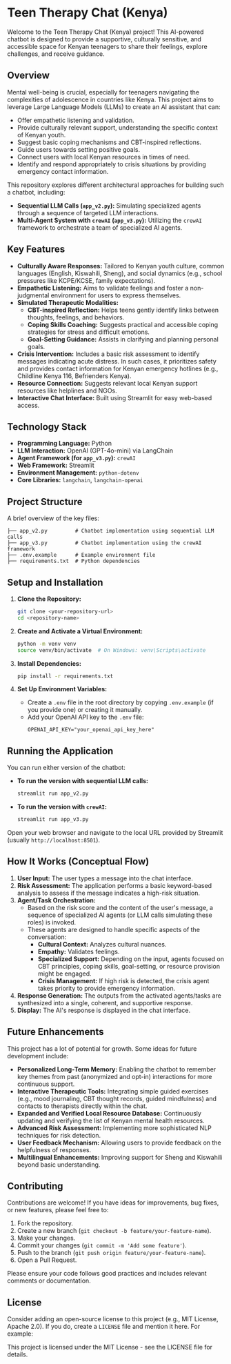 
# Teen Therapy Chat (Kenya)

Welcome to the Teen Therapy Chat (Kenya) project! This AI-powered chatbot is designed to provide a supportive, culturally sensitive, and accessible space for Kenyan teenagers to share their feelings, explore challenges, and receive guidance.
 
## Overview
 
Mental well-being is crucial, especially for teenagers navigating the complexities of adolescence in countries like Kenya. This project aims to leverage Large Language Models (LLMs) to create an AI assistant that can:
 
 *   Offer empathetic listening and validation.
 *   Provide culturally relevant support, understanding the specific context of Kenyan youth.
 *   Suggest basic coping mechanisms and CBT-inspired reflections.
 *   Guide users towards setting positive goals.
 *   Connect users with local Kenyan resources in times of need.
 *   Identify and respond appropriately to crisis situations by providing emergency contact information.
 
This repository explores different architectural approaches for building such a chatbot, including:
 *   **Sequential LLM Calls (`app_v2.py`):** Simulating specialized agents through a sequence of targeted LLM interactions.
 *   **Multi-Agent System with `crewAI` (`app_v3.py`):** Utilizing the `crewAI` framework to orchestrate a team of specialized AI agents.
 
## Key Features
 
 * **Culturally Aware Responses:** Tailored to Kenyan youth culture, common languages (English, Kiswahili, Sheng), and social dynamics (e.g., school pressures like KCPE/KCSE, family expectations).
 *  **Empathetic Listening:** Aims to validate feelings and foster a non-judgmental environment for users to express themselves.
 *   **Simulated Therapeutic Modalities:**
     *   **CBT-inspired Reflection:** Helps teens gently identify links between thoughts, feelings, and behaviors.
     *   **Coping Skills Coaching:** Suggests practical and accessible coping strategies for stress and difficult emotions.
     *   **Goal-Setting Guidance:** Assists in clarifying and planning personal goals.
 *   **Crisis Intervention:** Includes a basic risk assessment to identify messages indicating acute distress. In such cases, it prioritizes safety and provides contact information for Kenyan emergency hotlines (e.g., Childline Kenya 116, Befrienders Kenya).
 *   **Resource Connection:** Suggests relevant local Kenyan support resources like helplines and NGOs.
 *   **Interactive Chat Interface:** Built using Streamlit for easy web-based access.
 
 ## Technology Stack
 
 *   **Programming Language:** Python
 *   **LLM Interaction:** OpenAI (GPT-4o-mini) via LangChain
 *   **Agent Framework (for `app_v3.py`):** `crewAI`
 *   **Web Framework:** Streamlit
 *   **Environment Management:** `python-dotenv`
 *   **Core Libraries:** `langchain`, `langchain-openai`
 
 ## Project Structure
 
 A brief overview of the key files:
 
 ```
 ├── app_v2.py         # Chatbot implementation using sequential LLM calls
 ├── app_v3.py         # Chatbot implementation using the crewAI framework
 ├── .env.example      # Example environment file
 ├── requirements.txt  # Python dependencies

 ```
  
 ## Setup and Installation
 
 1.  **Clone the Repository:**
     ```bash
     git clone <your-repository-url>
     cd <repository-name>
     ```
 
 2.  **Create and Activate a Virtual Environment:**
     ```bash
     python -m venv venv
     source venv/bin/activate  # On Windows: venv\Scripts\activate
     ```
 
 3.  **Install Dependencies:**
     ```bash
     pip install -r requirements.txt
     ```
 
 4.  **Set Up Environment Variables:**
     *   Create a `.env` file in the root directory by copying `.env.example` (if you provide one) or creating it manually.
     *   Add your OpenAI API key to the `.env` file:
         ```env
         OPENAI_API_KEY="your_openai_api_key_here"
         ```
 
 ## Running the Application
 
 You can run either version of the chatbot:
 
 *   **To run the version with sequential LLM calls:**
     ```bash
     streamlit run app_v2.py
     ```
 
 *   **To run the version with `crewAI`:**
     ```bash
     streamlit run app_v3.py
     ```
 
 Open your web browser and navigate to the local URL provided by Streamlit (usually `http://localhost:8501`).
 
 ## How It Works (Conceptual Flow)
 
 1.  **User Input:** The user types a message into the chat interface.
 2.  **Risk Assessment:** The application performs a basic keyword-based analysis to assess if the message indicates a high-risk situation.
 3.  **Agent/Task Orchestration:**
     *   Based on the risk score and the content of the user's message, a sequence of specialized AI agents (or LLM calls simulating these roles) is invoked.
     *   These agents are designed to handle specific aspects of the conversation:
         *   **Cultural Context:** Analyzes cultural nuances.
         *   **Empathy:** Validates feelings.
         *   **Specialized Support:** Depending on the input, agents focused on CBT principles, coping skills, goal-setting, or resource provision might be engaged.
         *   **Crisis Management:** If high risk is detected, the crisis agent takes priority to provide emergency information.
 4.  **Response Generation:** The outputs from the activated agents/tasks are synthesized into a single, coherent, and supportive response.
 5.  **Display:** The AI's response is displayed in the chat interface.
 
 ## Future Enhancements
 
 This project has a lot of potential for growth. Some ideas for future development include:
 
 *   **Personalized Long-Term Memory:** Enabling the chatbot to remember key themes from past (anonymized and opt-in) interactions for more continuous support.
 *   **Interactive Therapeutic Tools:** Integrating simple guided exercises (e.g., mood journaling, CBT thought records, guided mindfulness) and  contacts to therapists directly within the chat.
 *   **Expanded and Verified Local Resource Database:** Continuously updating and verifying the list of Kenyan mental health resources.
 *   **Advanced Risk Assessment:** Implementing more sophisticated NLP techniques for risk detection.
 *   **User Feedback Mechanism:** Allowing users to provide feedback on the helpfulness of responses.
 *   **Multilingual Enhancements:** Improving support for Sheng and Kiswahili beyond basic understanding.
 
 ## Contributing
 
 Contributions are welcome! If you have ideas for improvements, bug fixes, or new features, please feel free to:
 
 1.  Fork the repository.
 2.  Create a new branch (`git checkout -b feature/your-feature-name`).
 3.  Make your changes.
 4.  Commit your changes (`git commit -m 'Add some feature'`).
 5.  Push to the branch (`git push origin feature/your-feature-name`).
 6.  Open a Pull Request.
 
 Please ensure your code follows good practices and includes relevant comments or documentation.
 
 ## License
 
 Consider adding an open-source license to this project (e.g., MIT License, Apache 2.0). If you do, create a `LICENSE` file and mention it here. For example:
 
 This project is licensed under the MIT License - see the LICENSE file for details.
